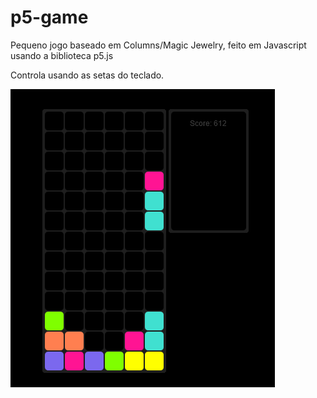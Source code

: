 # p5-game
 
Pequeno jogo baseado em Columns/Magic Jewelry, feito em Javascript usando a biblioteca p5.js

Controla usando as setas do teclado.

![preview](media/p5.png)